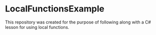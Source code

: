 # LocalFunctionsExample
This repository was created for the purpose of following along with a C# lesson for using local functions.
